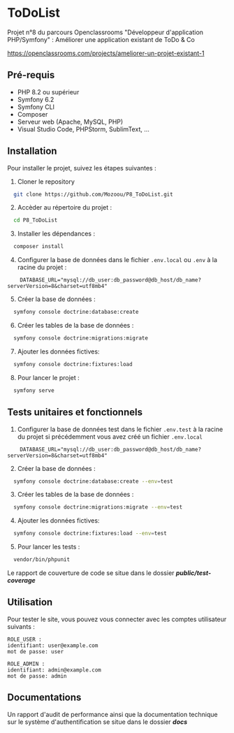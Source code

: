 ToDoList
========

Projet n°8 du parcours Openclassrooms "Développeur d'application PHP/Symfony" :
Améliorer une application existant de ToDo & Co

https://openclassrooms.com/projects/ameliorer-un-projet-existant-1

## Pré-requis
- PHP 8.2 ou supérieur
- Symfony 6.2
- Symfony CLI
- Composer
- Serveur web (Apache, MySQL, PHP)
- Visual Studio Code, PHPStorm, SublimText, ...

## Installation
Pour installer le projet, suivez les étapes suivantes :

1. Cloner le repository
```bash
  git clone https://github.com/Mozoou/P8_ToDoList.git
```
2. Accèder au répertoire du projet :
```bash
  cd P8_ToDoList
```
3. Installer les dépendances :
```bash
  composer install
```

4. Configurer la base de données dans le fichier `.env.local` ou `.env` à la racine du projet :
```
 	DATABASE_URL="mysql://db_user:db_password@db_host/db_name?serverVersion=8&charset=utf8mb4"
```
5. Créer la base de données :
```bash
  symfony console doctrine:database:create
```
6. Créer les tables de la base de données :
```bash
  symfony console doctrine:migrations:migrate
```
7. Ajouter les données fictives:
```bash
  symfony console doctrine:fixtures:load
```

8. Pour lancer le projet :
```bash
  symfony serve
```
## Tests unitaires et fonctionnels

1. Configurer la base de données test dans le fichier `.env.test` à la racine du projet si précédemment vous avez créé un fichier `.env.local`
```
 	DATABASE_URL="mysql://db_user:db_password@db_host/db_name?serverVersion=8&charset=utf8mb4"
```

2. Créer la base de données :
```bash
  symfony console doctrine:database:create --env=test
```

3. Créer les tables de la base de données :
```bash
  symfony console doctrine:migrations:migrate --env=test
```

4. Ajouter les données fictives:
```bash
  symfony console doctrine:fixtures:load --env=test
```

5. Pour lancer les tests :
```bash
  vendor/bin/phpunit
```

Le rapport de couverture de code se situe dans le dossier ***public/test-coverage***

## Utilisation
Pour tester le site, vous pouvez vous connecter avec les comptes utilisateur suivants :


```
ROLE_USER :
identifiant: user@example.com
mot de passe: user

ROLE_ADMIN :
identifiant: admin@example.com
mot de passe: admin
```

## Documentations

Un rapport d'audit de performance ainsi que la documentation technique sur le système d'authentification se situe dans le dossier ***docs***
